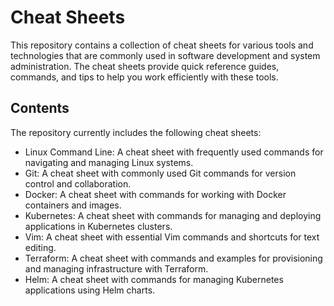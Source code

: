 # Cheat Sheets

This repository contains a collection of cheat sheets for various tools and technologies that are commonly used in software development and system administration. The cheat sheets provide quick reference guides, commands, and tips to help you work efficiently with these tools.

## Contents

The repository currently includes the following cheat sheets:

- Linux Command Line: A cheat sheet with frequently used commands for navigating and managing Linux systems.
- Git: A cheat sheet with commonly used Git commands for version control and collaboration.
- Docker: A cheat sheet with commands for working with Docker containers and images.
- Kubernetes: A cheat sheet with commands for managing and deploying applications in Kubernetes clusters.
- Vim: A cheat sheet with essential Vim commands and shortcuts for text editing.
- Terraform: A cheat sheet with commands and examples for provisioning and managing infrastructure with Terraform.
- Helm: A cheat sheet with commands for managing Kubernetes applications using Helm charts.
